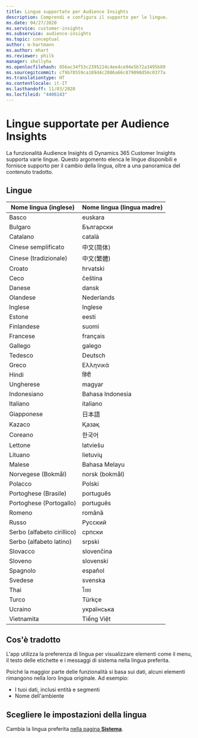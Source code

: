 ```yaml
---
title: Lingue supportate per Audience Insights
description: Comprendi e configura il supporto per le lingue.
ms.date: 04/27/2020
ms.service: customer-insights
ms.subservice: audience-insights
ms.topic: conceptual
author: m-hartmann
ms.author: mhart
ms.reviewer: philk
manager: shellyha
ms.openlocfilehash: 856ac34f53c2395224c4ee4ce94e5b72a3495b89
ms.sourcegitcommit: cf9b78559ca189d4c2086a66c879098d56c0377a
ms.translationtype: HT
ms.contentlocale: it-IT
ms.lasthandoff: 11/03/2020
ms.locfileid: "4406143"
---
```

# <a name="supported-languages-for-audience-insights-capability"></a>Lingue supportate per Audience Insights

La funzionalità Audience Insights di Dynamics 365 Customer Insights supporta varie lingue. Questo argomento elenca le lingue disponibili e fornisce supporto per il cambio della lingua, oltre a una panoramica del contenuto tradotto.

## <a name="languages"></a>Lingue

| Nome lingua (inglese)|  Nome lingua (lingua madre) |
| ------------- | ------------- |
| Basco | euskara |
| Bulgaro | Български |
| Catalano | català |
| Cinese semplificato | 中文(简体) |
| Cinese (tradizionale) | 中文(繁體) |
| Croato | hrvatski |
| Ceco | čeština |
| Danese | dansk |
| Olandese | Nederlands |
| Inglese | Inglese |
| Estone | eesti |
| Finlandese | suomi |
| Francese | français |
| Gallego | galego |
| Tedesco | Deutsch |
| Greco | Ελληνικά |
| Hindi | हिंदी |
| Ungherese | magyar |
| Indonesiano | Bahasa Indonesia |
| Italiano | italiano |
| Giapponese | 日本語 |
| Kazaco | Қазақ |
| Coreano | 한국어 |
| Lettone | latviešu |
| Lituano | lietuvių |
| Malese | Bahasa Melayu |
| Norvegese (Bokmål) | norsk (bokmål) |
| Polacco | Polski |
| Portoghese (Brasile) | português |
| Portoghese (Portogallo) | português |
| Romeno | română |
| Russo | Русский |
| Serbo (alfabeto cirillico) | српски |
| Serbo (alfabeto latino) | srpski |
| Slovacco | slovenčina |
| Sloveno | slovenski |
| Spagnolo | español |
| Svedese | svenska |
| Thai | ไทย |
| Turco | Türkçe |
| Ucraino | українська |
| Vietnamita | Tiếng Việt |

## <a name="whats-translated"></a>Cos'è tradotto

L'app utilizza la preferenza di lingua per visualizzare elementi come il menu, il testo delle etichette e i messaggi di sistema nella lingua preferita.

Poiché la maggior parte delle funzionalità si basa sui dati, alcuni elementi rimangono nella loro lingua originale. Ad esempio:

- I tuoi dati, inclusi entità e segmenti
- Nome dell'ambiente

## <a name="choose-your-language-settings"></a>Scegliere le impostazioni della lingua  

Cambia la lingua preferita [nella pagina **Sistema**](system.md).
